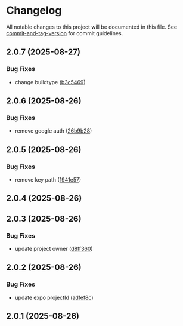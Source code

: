 # Changelog

All notable changes to this project will be documented in this file. See [commit-and-tag-version](https://github.com/absolute-version/commit-and-tag-version) for commit guidelines.

## 2.0.7 (2025-08-27)


### Bug Fixes

* change buildtype ([b3c5469](https://github.com/M0ngi/aeroday-2023-mobile/commit/b3c5469afa01287c30f328b80cefa5018e09c0e2))

## 2.0.6 (2025-08-26)


### Bug Fixes

* remove google auth ([26b9b28](https://github.com/M0ngi/aeroday-2023-mobile/commit/26b9b28faea95430d6b5fcf6e46bf73b8d353ffa))

## 2.0.5 (2025-08-26)


### Bug Fixes

* remove key path ([1941e57](https://github.com/M0ngi/aeroday-2023-mobile/commit/1941e575616e9a02e8933db714e35d283e7f07a3))

## 2.0.4 (2025-08-26)

## 2.0.3 (2025-08-26)


### Bug Fixes

* update project owner ([d8ff360](https://github.com/M0ngi/aeroday-2023-mobile/commit/d8ff360cdfaacb023ef3dee9f9a80807713a4078))

## 2.0.2 (2025-08-26)


### Bug Fixes

* update expo projectId ([adfef8c](https://github.com/M0ngi/aeroday-2023-mobile/commit/adfef8c1b26fc93f12c35702a73f164dcc065e98))

## 2.0.1 (2025-08-26)
